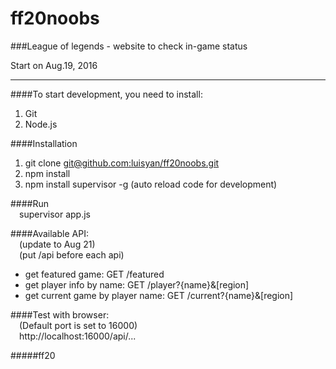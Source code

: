 # ff20noobs
###League of legends - website to check in-game status

Start on Aug.19, 2016
***
####To start development, you need to install:
  1. Git
  2. Node.js

####Installation
  1. git clone [git@github.com:luisyan/ff20noobs.git](https://github.com/luisyan/ff20noobs)
  2. npm install
  3. npm install supervisor -g (auto reload code for development)

####Run  
&emsp;supervisor app.js
  
####Available API:  
&emsp;(update to Aug 21)  
&emsp;(put /api before each api)
  - get featured game: GET /featured
  - get player info by name: GET /player?{name}&[region]
  - get current game by player name: GET /current?{name}&[region]

####Test with browser:  
&emsp;(Default port is set to 16000)  
&emsp;http://localhost:16000/api/... 
  
#####ff20

  

  
